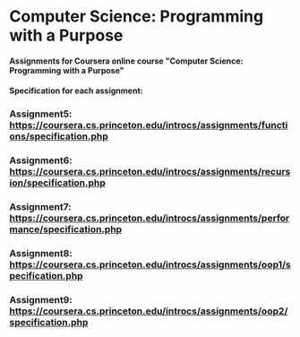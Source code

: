 # Computer Science: Programming with a Purpose

#### Assignments for Coursera online course "Computer Science: Programming with a Purpose"
#### Specification for each assignment:

### Assignment5:  https://coursera.cs.princeton.edu/introcs/assignments/functions/specification.php
### Assignment6:  https://coursera.cs.princeton.edu/introcs/assignments/recursion/specification.php
### Assignment7:  https://coursera.cs.princeton.edu/introcs/assignments/performance/specification.php
### Assignment8:    https://coursera.cs.princeton.edu/introcs/assignments/oop1/specification.php
### Assignment9:    https://coursera.cs.princeton.edu/introcs/assignments/oop2/specification.php
